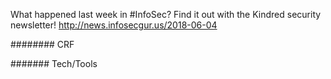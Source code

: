What happened last week in #InfoSec? Find it out with the Kindred security newsletter!
http://news.infosecgur.us/2018-06-04

######## CRF




####### Tech/Tools
